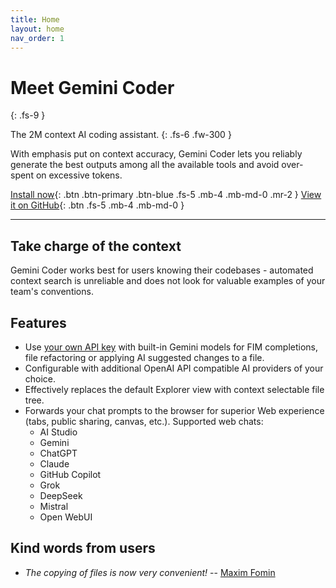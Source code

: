 ```yaml
---
title: Home
layout: home
nav_order: 1
---
```


# Meet Gemini Coder
{: .fs-9 }

The 2M context AI coding assistant.
{: .fs-6 .fw-300 }

With emphasis put on context accuracy, Gemini Coder lets you reliably generate the best outputs among all the available tools and avoid over-spent on excessive tokens.

[Install now](/docs/installation.html){: .btn .btn-primary .btn-blue .fs-5 .mb-4 .mb-md-0 .mr-2 }
[View it on GitHub](https://github.com/robertpiosik/gemini-coder){: .btn .fs-5 .mb-4 .mb-md-0 }

---

## Take charge of the context

Gemini Coder works best for users knowing their codebases - automated context search is unreliable and does not look for valuable examples of your team's conventions.

## Features

- Use <a href="https://aistudio.google.com/app/apikey" target="_blank">your own API key</a> with built-in Gemini models for FIM completions, file refactoring or applying AI suggested changes to a file.
- Configurable with additional OpenAI API compatible AI providers of your choice.
- Effectively replaces the default Explorer view with context selectable file tree.
- Forwards your chat prompts to the browser for superior Web experience (tabs, public sharing, canvas, etc.). Supported web chats:
  - AI Studio
  - Gemini
  - ChatGPT
  - Claude
  - GitHub Copilot
  - Grok
  - DeepSeek
  - Mistral
  - Open WebUI

## Kind words from users

- _The copying of files is now very convenient!_ -- <a href="https://marketplace.visualstudio.com/items?itemName=robertpiosik.gemini-coder&ssr=false#review-details" target="_blank">Maxim Fomin</a>
